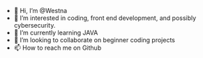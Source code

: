 - 👋 Hi, I’m @Westna
- 👀 I’m interested in coding, front end development, and possibly cybersecurity.
- 🌱 I’m currently learning JAVA
- 💞️ I’m looking to collaborate on beginner coding projects
- 📫 How to reach me on Github

<!---
Westna/Westna is a ✨ special ✨ repository because its `README.md` (this file) appears on your GitHub profile.
You can click the Preview link to take a look at your changes.
--->
